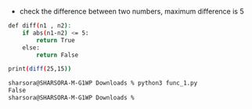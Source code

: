 - check the difference between two numbers, maximum difference is 5

```sh
def diff(n1 , n2):
    if abs(n1-n2) <= 5:
        return True
    else:
        return False

print(diff(25,15))
```

```sh
sharsora@SHARSORA-M-G1WP Downloads % python3 func_1.py
False
sharsora@SHARSORA-M-G1WP Downloads %
```

